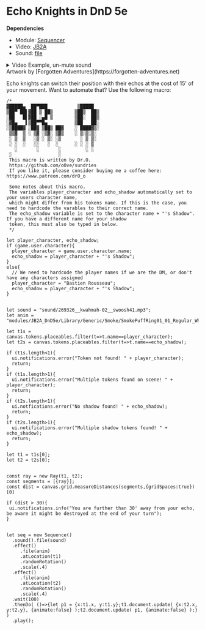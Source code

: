 
# Echo Knights in DnD 5e
**Dependencies**
 * Module: [Sequencer](https://foundryvtt.com/packages/sequencer)
 * Video: [JB2A](https://github.com/Jules-Bens-Aa/JB2A_DnD5e)
 * Sound: [file](https://freesound.org/people/kwahmah_02/sounds/269326/)

<details>
 <summary>Video Example, un-mute sound</summary> 

https://user-images.githubusercontent.com/8543541/188287372-47365451-b959-4a39-90c7-a2c0239c7a63.mp4
</details>
Artwork by [Forgotten Adventures](https://forgotten-adventures.net)


Echo knights can switch their position with their echos at the cost of 15' of your movement. Want to automate that?
Use the following macro:

```JS
/*
▓█████▄  ██▀███           ▒█████  
▒██▀ ██▌▓██ ▒ ██▒        ▒██▒  ██▒
░██   █▌▓██ ░▄█ ▒        ▒██░  ██▒
░▓█▄   ▌▒██▀▀█▄          ▒██   ██░
░▒████▓ ░██▓ ▒██▒ ██▓    ░ ████▓▒░
 ▒▒▓  ▒ ░ ▒▓ ░▒▓░ ▒▓▒    ░ ▒░▒░▒░ 
 ░ ▒  ▒   ░▒ ░ ▒░ ░▒       ░ ▒ ▒░ 
 ░ ░  ░   ░░   ░  ░      ░ ░ ░ ▒  
   ░       ░       ░         ░ ░  
 ░                 ░              
 This macro is written by Dr.O.
 https://github.com/oOve/sundries
 If you like it, please consider buying me a coffee here: https://www.patreon.com/drO_o
 
 Some notes about this macro. 
 The variables player_character and echo_shadow automatically set to your users character name, 
 which might differ from his tokens name. If this is the case, you need to hardcode the varables to their correct name.
 The echo_shadow variable is set to the character name + "'s Shadow". If you have a different name for your shadow
 token, this must also be typed in below.
 */

let player_character, echo_shadow;
if (game.user.character){
  player_character = game.user.character.name;
  echo_shadow = player_character + "'s Shadow";
}
else{
  // We need to hardcode the player names if we are the DM, or don't have any characters assigned
  player_character = "Bastien Rousseau";
  echo_shadow = player_character + "'s Shadow";
}


let sound = "sound/269326__kwahmah-02__swoosh41.mp3";
let anim = "modules/JB2A_DnD5e/Library/Generic/Smoke/SmokePuffRing01_01_Regular_White_400x400.webm";

let t1s = canvas.tokens.placeables.filter(t=>t.name==player_character);
let t2s = canvas.tokens.placeables.filter(t=>t.name==echo_shadow);

if (t1s.length<1){
  ui.notifications.error("Token not found! " + player_character);
  return;
}
if (t1s.length>1){
  ui.notifications.error("Multiple tokens found on scene! " + player_character);
  return;
}
if (t2s.length<1){
  ui.notfications.error("No shadow found! " + echo_shadow);
  return;
}
if (t2s.length>1){
  ui.notifications.error("Multiple shadow tokens found! " + echo_shadow);
  return;
}

let t1 = t1s[0];
let t2 = t2s[0];


const ray = new Ray(t1, t2);
const segments = [{ray}];
const dist = canvas.grid.measureDistances(segments,{gridSpaces:true})[0]

if (dist > 30){
 ui.notifications.info("You are further than 30' away from your echo, be aware it might be destroyed at the end of your turn");
}


let seq = new Sequence()  
  .sound().file(sound)
  .effect()
     .file(anim)
     .atLocation(t1)
     .randomRotation()
     .scale(.4)
  .effect()
     .file(anim)
     .atLocation(t2)
     .randomRotation()
     .scale(.4)
  .wait(100)
  .thenDo( ()=>{let p1 = {x:t1.x, y:t1.y};t1.document.update( {x:t2.x, y:t2.y}, {animate:false} );t2.document.update( p1, {animate:false} );} )
  .play();
  
  ```
  
  

